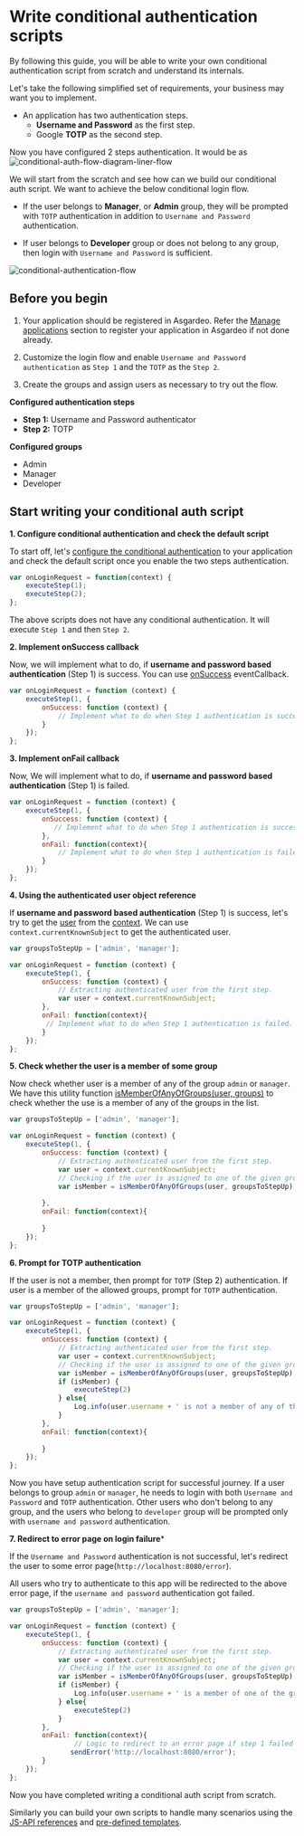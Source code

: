 # Write conditional authentication scripts

By following this guide, you will be able to write your own conditional authentication script from scratch and understand its internals.

Let's take the following simplified set of requirements, your business may want you to implement. 

- An application has two authentication steps.
    - **Username and Password** as the first step.
    - Google **TOTP** as the second step.

Now you have configured 2 steps authentication. It would be as 
<img :src="$withBase('/assets/img/guides/conditional-auth/conditional-auth-flow-diagram-liner-flow.png')" alt="conditional-auth-flow-diagram-liner-flow">
 
We will start from the scratch and see how can we build our conditional auth script. We want to achieve the below conditional login flow.

- If the user belongs to **Manager**, or **Admin** group, they will be prompted with `TOTP` authentication in addition to `Username and Password` authentication.  

- If user belongs to **Developer** group or does not belong to any group, then login with `Username and Password` is sufficient.                                                           

<img :src="$withBase('/assets/img/guides/conditional-auth/conditional-auth-flow-diagram-condition-flow.png')" alt="conditional-authentication-flow">

## Before you begin

1. Your application should be registered in Asgardeo. Refer the [Manage applications](../../applications/README.md) section to register your application in Asgardeo if
   not done already.

2. Customize the login flow and enable `Username and Password authentication` as `Step 1` and the `TOTP` as the `Step 2`.

3. Create the groups and assign users as necessary to try out the flow.

**Configured authentication steps**

* **Step 1:** Username and Password authenticator
* **Step 2:** TOTP

**Configured groups**
* Admin
* Manager
* Developer


## Start writing your conditional auth script

**1. Configure conditional authentication and check the default script**

To start off, let's [configure the conditional authentication](configure-conditional-auth.md) to your application and check the default script once you enable the two steps authentication.

```js
var onLoginRequest = function(context) {
    executeStep(1);
    executeStep(2);
};

```
The above scripts does not have any conditional authentication. It will execute `Step 1` and then `Step 2`.

**2. Implement onSuccess callback**

Now, we will implement what to do, if  **username and password based authentication** (Step 1) is success. You can use [onSuccess](conditional-auth-js-api-reference/#executestep-stepid-options-eventcallbacks) eventCallback.

```js
var onLoginRequest = function (context) {
    executeStep(1, {
        onSuccess: function (context) {
            // Implement what to do when Step 1 authentication is success.
        }
    });
};
```


**3. Implement onFail callback**

Now, We will implement what to do, if  **username and password based authentication** (Step 1) is failed.

```js
var onLoginRequest = function (context) {
    executeStep(1, {
        onSuccess: function (context) {
           // Implement what to do when Step 1 authentication is successful.
        },
        onFail: function(context){
            // Implement what to do when Step 1 authentication is failed.
        }
    });
};
```

**4. Using the authenticated user object reference**

If **username and password based authentication** (Step 1) is success, let's try to get the [user](conditional-auth-js-api-reference/#user-object) from the [context](conditional-auth-js-api-reference/#context-object). We can use `context.currentKnownSubject` to get the authenticated user.

```js
var groupsToStepUp = ['admin', 'manager'];

var onLoginRequest = function (context) {
    executeStep(1, {
        onSuccess: function (context) {
            // Extracting authenticated user from the first step.
            var user = context.currentKnownSubject;
        },
        onFail: function(context){
         // Implement what to do when Step 1 authentication is failed.
        }
    });
};
```

**5. Check whether the user is a member of some group**

Now check whether user is a member of any of the group `admin` or `manager`. We have this utility function [isMemberOfAnyOfGroups(user, groups)](conditional-auth-js-api-reference/#ismemberofanyofgroups-user-groups) to check whether the use is a member of any of the groups in the list.

```js
var groupsToStepUp = ['admin', 'manager'];

var onLoginRequest = function (context) {
    executeStep(1, {
        onSuccess: function (context) {
            // Extracting authenticated user from the first step.
            var user = context.currentKnownSubject;
            // Checking if the user is assigned to one of the given groups.
            var isMember = isMemberOfAnyOfGroups(user, groupsToStepUp);
            
        },
        onFail: function(context){
               
        }
    });
};
```
**6. Prompt for TOTP authentication**

If the user is not a member, then prompt for `TOTP` (Step 2) authentication. If user is a member of the allowed groups, prompt for `TOTP` authentication.

```js
var groupsToStepUp = ['admin', 'manager'];

var onLoginRequest = function (context) {
    executeStep(1, {
        onSuccess: function (context) {
            // Extracting authenticated user from the first step.
            var user = context.currentKnownSubject;
            // Checking if the user is assigned to one of the given groups.
            var isMember = isMemberOfAnyOfGroups(user, groupsToStepUp);
            if (isMember) {
                executeStep(2)
            } else{
                Log.info(user.username + ' is not a member of any of the groups: ' + groupsToStepUp.toString());
            }     
        },
        onFail: function(context){
               
        }
    });
};
```

Now you have setup authentication script for successful journey. If a user belongs to group `admin` or `manager`, he needs to login with both `Username and Password` and `TOTP` authentication. Other users who don't belong to any group, and the users who belong to `developer` group will be prompted only with `username and password` authentication.

**7. Redirect to error page on login failure***

If the `Username and Password` authentication is not successful, let's redirect the user to some error page(`http://localhost:8080/error`). 

All users who try to authenticate to this app will be redirected to the above error page, if the `username and password` authentication got failed.

```js
var groupsToStepUp = ['admin', 'manager'];

var onLoginRequest = function (context) {
    executeStep(1, {
        onSuccess: function (context) {
            // Extracting authenticated user from the first step.
            var user = context.currentKnownSubject;
            // Checking if the user is assigned to one of the given groups.
            var isMember = isMemberOfAnyOfGroups(user, groupsToStepUp);
            if (isMember) {
                Log.info(user.username + ' is a member of one of the groups: ' + groupsToStepUp.toString());
            } else{
                executeStep(2)
            } 
        },
        onFail: function(context){
                // Logic to redirect to an error page if step 1 failed
               sendError('http://localhost:8080/error');
        }
    });
};
```

Now you have completed writing a conditional auth script from scratch. 

 Similarly you can build your own scripts to handle many scenarios using the [JS-API references](conditional-auth-js-api-reference.md) and [pre-defined templates](conditional-auth-templates.md).

